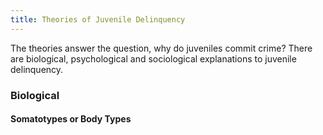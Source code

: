 ```yaml
---
title: Theories of Juvenile Delinquency
---
```


The theories answer the question, why do juveniles commit crime? There are 
biological, psychological and sociological explanations to juvenile delinquency.

### Biological

#### Somatotypes or Body Types

